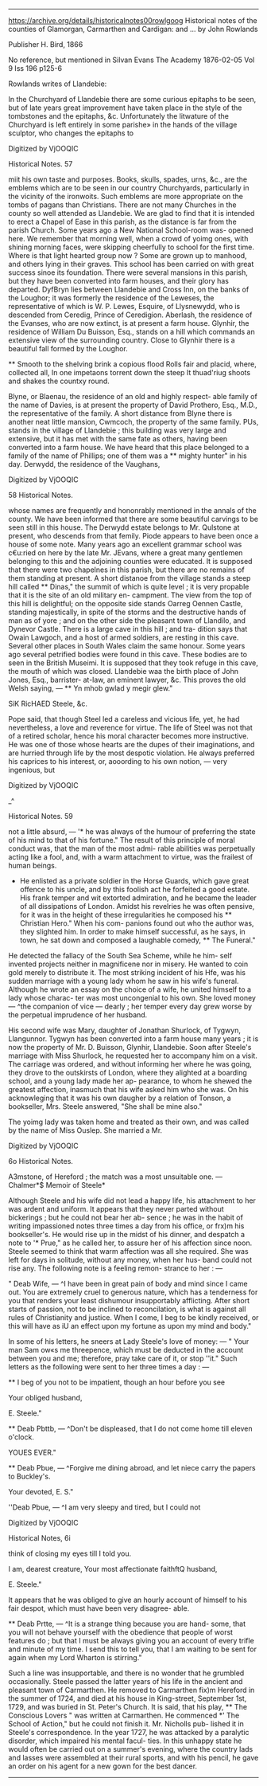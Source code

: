 

---


https://archive.org/details/historicalnotes00rowlgoog
Historical notes of the counties of Glamorgan, Carmarthen and Cardigan: and ...
by John Rowlands

Publisher H. Bird, 1866

No reference, but mentioned in Silvan Evans The Academy
1876-02-05
Vol 9 Iss 196
p125-6


Rowlands writes of Llandebie:


In the Churchyard of Llandebie there are some curious epitaphs 
to be seen, but of late years great improvement have taken place 
in the style of the tombstones and the epitaphs, &c. Unfortunately 
the litwature of the Churchyard is left entirely in some parishe» 
in the hands of the village sculptor, who changes the epitaphs to 



Digitized by VjOOQIC 



Historical Notes. 57 

miit his own taste and purposes. Books, skulls, spades, urns, &c., 
are the emblems which are to be seen in our country Churchyards, 
particularly in the vicinity of the ironwoits. Such emblems are 
more appropriate on the tombs of pagans than Christians. There 
are not many Churches in the county so well attended as 
Llandebie. We are glad to find that it is intended to erect a Chapel 
of Ease in this parish, as the distance is far from the parish 
Church. Some years ago a New National School-room was- 
opened here. We remember that morning well, when a crowd of 
yoimg ones, with shining morning faces, were skipping cheerfully 
to school for the first time. Where is that light hearted group 
now ? Some are grown up to manhood, and others lying in their 
graves. This school has been carried on with great success sinoe 
its foundation. There were several mansions in this parish, but 
they have been converted into farm houses, and their glory has 
departed. DyfBryn lies between Llandebie and Cross Inn, on the 
banks of the Loughor; it was formerly the residence of the 
Leweses, the representative of which is W. P. Lewes, Esquire, of 
Llysnewydd, who is descended from Ceredig, Prince of Ceredigion. 
Aberlash, the residence of the Evanses, who are now extinct, is at 
present a farm house. Glynhir, the residence of William Du 
Buisson, Esq., stands on a hill which commands an extensive 
view of the surrounding country. Close to Glynhir there is a 
beautiful fall formed by the Loughor. 

** Smooth to the shelving brink a copious flood 
Rolls fair and placid, where, collected all, 
In one impetaons torrent down the steep 
It thuad'riug shoots and shakes the countxy round. 

Blyne, or Blaenau, the residence of an old and highly respect- 
able family of the name of Davies, is at present the property of 
David Prothero, Esq., M.D., the representative of the family. A 
short distance from Blyne there is another neat little mansion, 
Cwmcoch, the property of the same family. PUs, stands in the 
village of Llandebie ; this building was very large and extensive, 
but it has met with the same fate as others, having been converted 
into a farm house. We have heard that this place belonged to a 
family of the name of Phillips; one of them was a ** mighty 
hunter" in his day. Derwydd, the residence of the Vaughans, 



Digitized by VjOOQIC 



58 Historical Notes. 

whose names are frequently and hononrably mentioned in the 
annals of the county. We have been informed that there are some 
beautiful carvings to be seen still in this house. The Derwydd 
estate belongs to Mr. Qulstone at present, who descends from that 
femily. Piode appears to have been once a house of some note. Many 
years ago an excellent grammar school was c€u:ried on here by the 
late Mr. JEvans, where a great many gentlemen belonging to this 
and the adjoining counties were educated. It is supposed that 
there were two chapelnes in this parish, but there are no remains 
of them standing at present. A short distanoe from the village 
stands a steep hill called ** Dinas," the summit of which is quite 
level ; it is very propable that it is the site of an old military en- 
campment. The view from the top of this hill is delightful; on 
the opposite side stands Oarreg Oennen Castle, standing 
majestically, in spite of the storms and the destructive hands of 
man as of yore ; and on the other side the pleasant town of Llandilo, 
and Dynevor Castle. There is a large cave in this hill ; and tra- 
dition says that Owain Lawgoch, and a host of armed soldiers, are 
resting in this cave. Several other places in South Wales claim 
the same honour. Some years ago several petrified bodies were 
found in this cave. These bodies are to seen in the British 
Museimi. It is supposed that they took refuge in this cave, the 
mouth of which was closed. Llandebie waa the birth place of 
John Jones, Esq., barrister- at-law, an eminent lawyer, &c. This 
proves the old Welsh saying, — ** Yn mhob gwlad y megir glew." 



SiK RicHAED Steele, &c. 

Pope said, that though Steel led a careless and vicious life, yet, 
he had nevertheless, a love and reverence for virtue. The life of 
Steel was not that of a retired scholar, hence his moral character 
becomes more instructive. He was one of those whose hearts are 
the dupes of their imaginations, and are hurried through life by 
the most despotic violation. He always preferred his caprices to 
his interest, or, aooording to his own notion, — very ingenious, but 



Digitized by VjOOQIC 



_^ 



Historical Notes. 59 

not a little absurd, — '* he was always of the humour of preferring 
the state of his mind to that of his fortune." The result of this 
principle of moral conduct was, that the man of the most admi- 
rable abilities was perpetually acting like a fool, and, with a warm 
attachment to virtue, was the frailest of human beings. 

- He enlisted as a private soldier in the Horse Guards, which 
gave great offence to his uncle, and by this foolish act he forfeited 
a good estate. His frank temper and wit extorted admiration, 
and he became the leader of all dissipations of London. Amidst 
his revelries he was often pensive, for it was in the height of these 
irregularities he composed his ** Christian Hero." When his com- 
panions found out who the author was, they slighted him. In 
order to make himself successful, as he says, in town, he sat down 
and composed a laughable comedy, ** The Funeral." 

He detected the fallacy of the South Sea Scheme, while he him- 
self invented projects neither in magnificene nor in misery. He 
wanted to coin gold merely to distribute it. The most striking 
incident of his Hfe, was his sudden marriage with a young lady 
whom he saw in his wife's funeral. Although he wrote an essay 
on the choice of a wife, he united himself to a lady whose charac- 
ter was most uncongenial to his own. She loved money — ^the 
companion of vice — dearly ; her temper every day grew worse by 
the perpetual imprudence of her husband. 

His second wife was Mary, daughter of Jonathan Shurlock, of 
Tygwyn, Llangunnor. Tygwyn has been converted into a farm 
house many years ; it is now the property of Mr. D. Buisson, 
Glynhir, Llandebie. Soon after Steele's marriage with Miss 
Shurlock, he requested her to accompany him on a visit. The 
carriage was ordered, and without informing her where he was 
going, they drove to the outskirsts of London, where they 
alighted at a boarding school, and a young lady made her ap- 
pearance, to whom he shewed the greatest affection, inasmuch that 
his wife asked him who she was. On his acknowleging that it 
was his own daugher by a relation of Tonson, a bookseller, Mrs. 
Steele answered, "She shall be mine also." 

The yoimg lady was taken home and treated as their own, and 
was called by the name of Miss Ouslep. She married a Mr. 



Digitized by VjOOQIC 



6o Historical Notes. 

A3mstone, of Hereford ; the match was a most unsuitable one. — 
Chalmer*$ Memoir of Steele* 

Although Steele and his wife did not lead a happy life, his 
attachment to her was ardent and uniform. It appears that they 
never parted without bickerings ; but he could not bear her ab- 
sence ; he was in the habit of writing impassioned notes three 
times a day from his office, or frx)m his bookseller's. He would 
rise up in the midst of his dinner, and despatch a note to '* Prue," 
as he called her, to assure her of his affection since noon. Steele 
seemed to think that warm affection was all she required. She 
was left for days in solitude, without any money, when her hus- 
band could not rise any. The following note is a feeling remon- 
strance to her : — 

" Deab Wife, — ^I have been in great pain of body and mind 
since I came out. You are extremely cruel to generous nature, 
which has a tenderness for you that renders your least dishumour 
insupportably afflicting. After short starts of passion, not to be 
inclined to reconcilation, is what is against all rules of Christianity 
and justice. When I come, I beg to be kindly received, or this 
will have as iU an effect upon my fortune as upon my mind and 
body." 

In some of his letters, he sneers at Lady Steele's love of 
money: — " Your man Sam ow«s me threepence, which must be 
deducted in the account between you and me; therefore, pray 
take care of it, or stop ''it." Such letters as the following were 
sent to her three times a day : — 

** I beg of you not to be impatient, though an hour before 
you see 

Your obliged husband, 

E. Steele." 

** Deab Pbttb, — ^Don't be displeased, that I do not come home 
till eleven o'clock. 

YOUES EVER." 

** Deab Pbue, — ^Forgive me dining abroad, and let niece carry 
the papers to Buckley's. 

Your devoted, E. S." 

''Deab Pbue, — ^I am very sleepy and tired, but I could not 



Digitized by VjOOQIC 



Historical Notes, 6i 

think of closing my eyes till I told you. 

I am, dearest creature, 
Your most affectionate faithftQ husband, 

E. Steele." 

It appears that he was obliged to give an hourly account of 
himself to his fair despot, which must have been very disagree- 
able. 

** Deab Prtte, — ^It is a strange thing because you are hand- 
some, that you will not behave yourself with the obedience that 
people of worst features do ; but that I must be always giving 
you an account of every trifle and minute of my time. I send 
this to tell you, that I am waiting to be sent for again when my 
Lord Wharton is stirring." 

Such a line was insupportable, and there is no wonder that he 
grumbled occasionally. Steele passed the latter years of his life 
in the ancient and pleasant town of Carmarthen. He removed 
to Carmarthen fix)m Hereford in the summer of 1724, and died at 
his house in King-street, September 1st, 1729, and was buried in 
St. Peter's Church. It is said, that his play, ** The Conscious 
Lovers " was written at Carmarthen. He commenced *' The 
School of Action," but he could not finish it. Mr. Nicholls pub- 
lished it in Steele's correspondence. In the year 1727, he was 
attacked by a paralytic disorder, which impaired his mental facul- 
ties. In this unhappy state he would often be carried out on a 
summer's evening, where the country lads and lasses were 
assembled at their rural sports, and with his pencil, he gave an 
order on his agent for a new gown for the best dancer. 

---
